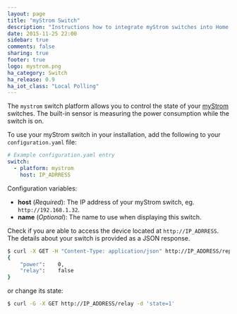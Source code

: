 ```yaml
---
layout: page
title: "myStrom Switch"
description: "Instructions how to integrate myStrom switches into Home Assistant."
date: 2015-11-25 22:00
sidebar: true
comments: false
sharing: true
footer: true
logo: mystrom.png
ha_category: Switch
ha_release: 0.9
ha_iot_class: "Local Polling"
---
```



The `mystrom` switch platform allows you to control the state of your [myStrom](https://mystrom.ch/en/) switches. The built-in sensor is measuring the power consumption while the switch is on. 

To use your myStrom switch in your installation, add the following to your `configuration.yaml` file:

```yaml
# Example configuration.yaml entry
switch:
  - platform: mystrom
    host: IP_ADRRESS
```

Configuration variables:

- **host** (*Required*): The IP address of your myStrom switch, eg. `http://192.168.1.32`.
- **name** (*Optional*): The name to use when displaying this switch.

Check if you are able to access the device located at `http://IP_ADRRESS`. The details about your switch is provided as a JSON response.

```bash
$ curl -X GET -H "Content-Type: application/json" http://IP_ADDRESS/report
{
	"power":	0,
	"relay":	false
}
```

or change its state:

```bash
$ curl -G -X GET http://IP_ADDRESS/relay -d 'state=1'
```

